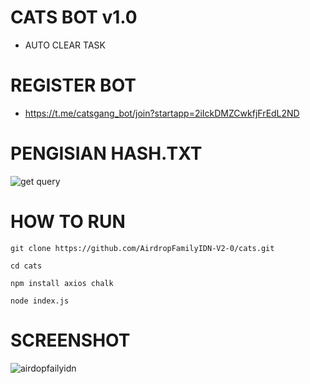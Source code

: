 # CATS BOT v1.0
- AUTO CLEAR TASK

# REGISTER BOT
- https://t.me/catsgang_bot/join?startapp=2iIckDMZCwkfjFrEdL2ND

# PENGISIAN HASH.TXT
![get query](https://github.com/user-attachments/assets/565171b0-f701-424a-980a-2c740f2408da)


# HOW TO RUN
```
git clone https://github.com/AirdropFamilyIDN-V2-0/cats.git
```
```
cd cats
```
```
npm install axios chalk
```
```
node index.js
```

# SCREENSHOT
![airdopfailyidn](https://github.com/user-attachments/assets/a3b17472-5af8-4e40-a1ce-4e199a622fd1)


